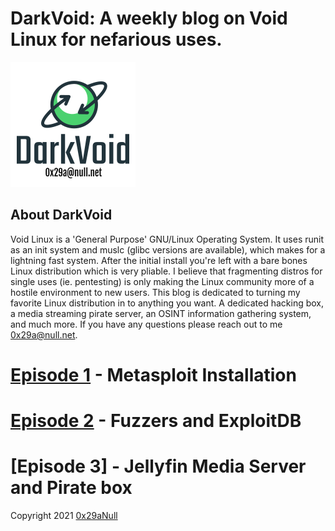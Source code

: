 # DarkVoid: A weekly blog on Void Linux for nefarious uses.
![](https://github.com/0x29aNull/DarkVoid/blob/main/DVLogo.png?raw=true)
## About DarkVoid
Void Linux is a 'General Purpose' GNU/Linux Operating System. It uses runit
as an init system and muslc (glibc versions are available), which makes for
a lightning fast system. After the initial install you're left with a bare
bones Linux distribution which is very pliable. I believe that fragmenting
distros for single uses (ie. pentesting) is only making the Linux community
more of a hostile environment to new users. This blog is dedicated to turning
my favorite Linux distribution in to anything you want. A dedicated hacking
box, a media streaming pirate server, an OSINT information gathering system,
and much more. If you have any questions please reach out to me [0x29a@null.net](0x29a@null.net).

# [Episode 1](https://github.com/0x29aNull/DarkVoid/blob/main/DV-Episode1.md) - Metasploit Installation
# [Episode 2](https://github.com/0x29aNull/DarkVoid/blob/main/DV-Episode2.md) - Fuzzers and ExploitDB
# [Episode 3] - Jellyfin Media Server and Pirate box

Copyright 2021 [0x29aNull](0x29a@null.net)
